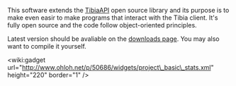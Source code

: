This software extends the [TibiaAPI](http://code.google.com/p/tibiaapi/) open source library and its purpose is to make even easir to make programs that interact with the Tibia client. It's fully open source and the code follow object-oriented principles.

Latest version should be avaliable on the [downloads page](http://code.google.com/p/tibiaapi/downloads/list). You may also want to compile it yourself.

&lt;wiki:gadget url="http://www.ohloh.net/p/50686/widgets/project\_basic\_stats.xml" height="220"  border="1" /&gt;